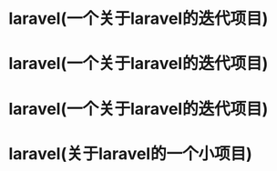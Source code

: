 # laravel(一个关于laravel的迭代项目)
# laravel(一个关于laravel的迭代项目)
# laravel(一个关于laravel的迭代项目)
# laravel(关于laravel的一个小项目)
